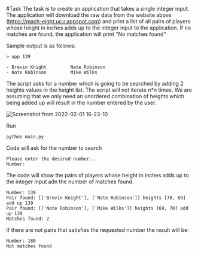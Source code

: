 #Task
The task is to create an application that takes a single integer input. The application will download the raw data from the website above (https://mach-eight.uc.r.appspot.com) and print a list of all pairs of players whose height in inches adds up to the integer input to the application. If no matches are found, the application will print "No matches found"

Sample output is as follows:

	> app 139
		
	- Brevin Knight         Nate Robinson
	- Nate Robinson         Mike Wilks


The script asks for a number which is going to be searched by adding 2 heights values in the height list. The script will not iterate n*n times. We are assuming that we only need an unordered combination of heights which being added up will result in the number entered by the user. 

![Screenshot from 2022-02-01 16-23-10](https://user-images.githubusercontent.com/15699676/152055445-95fe5715-1add-42d6-8417-03df49ff1acd.png)

Run 

	python main.py
	
Code will ask for the number to search

	Please enter the desired number...
	Number:

The code will show the pairs of players whose height in inches adds up to the integer input adn the number of matches found.

	Number: 139
	Pair found: [['Brevin Knight'], ['Nate Robinson']] heights [70, 69] add up 139
	Pair found: [['Nate Robinson'], ['Mike Wilks']] heights [69, 70] add up 139
	Matches found: 2


If there are not pairs that satisfies the requested number the result will be:

	Number: 180
	Not matches found
